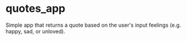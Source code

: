 # quotes_app
Simple app that returns a quote based on the user's input feelings (e.g. happy, sad, or unloved).
